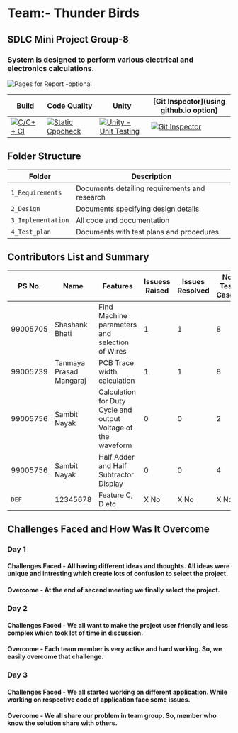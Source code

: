 # Team:- Thunder Birds

## SDLC Mini Project Group-8

### System is designed to perform various electrical and electronics calculations.

![Pages for Report -optional](https://www.fanucamerica.com/images/default-source/cnc-images/simulators/cncsimulator555x232024e18b7eac54234ad38f6fd73c47482.png?sfvrsn=d7c3b47b_0)





Build | Code Quality | Unity | [Git Inspector](using github.io option)
------|----------|-------|--------------
[![C/C++ CI](https://github.com/tanmaya191/tanmaya191-SDLC_8_Thunderbirds/actions/workflows/c-cpp.yml/badge.svg)](https://github.com/tanmaya191/tanmaya191-SDLC_8_Thunderbirds/actions/workflows/c-cpp.yml) | [![Static Cppcheck](https://github.com/tanmaya191/tanmaya191-SDLC_8_Thunderbirds/actions/workflows/cppcheck.yml/badge.svg)](https://github.com/tanmaya191/tanmaya191-SDLC_8_Thunderbirds/action/workflows/cppcheck.yml)| [![Unity - Unit Testing](https://github.com/tanmaya191/tanmaya191-SDLC_8_Thunderbirds/actions/workflows/unity.yml/badge.svg)](https://github.com/tanmaya191/tanmaya191-SDLC_8_Thunderbirds/actions/workflows/unity.yml)| [![Git Inspector](https://github.com/tanmaya191/tanmaya191-SDLC_8_Thunderbirds/actions/workflows/gitinspector.yml/badge.svg)](https://github.com/tanmaya191/tanmaya191-SDLC_8_Thunderbirds/actions/workflows/gitinspector.yml)


## Folder Structure
Folder             | Description
-------------------| -----------------------------------------
`1_Requirements`   | Documents detailing requirements and research
`2_Design`         | Documents specifying design details
`3_Implementation` | All code and documentation
`4_Test_plan`      | Documents with test plans and procedures

## Contributors List and Summary

PS No. |  Name   |    Features    | Issuess Raised |Issues Resolved|No Test Cases|Test Case Pass
-------|---------|----------------|----------------|---------------|-------------|--------------
99005705 | Shashank Bhati  | Find Machine parameters and selection of Wires   | 1     | 1  | 8   | 8     
99005739 | Tanmaya Prasad Mangaraj  | PCB Trace width calculation   | 1     | 1  | 8   | 8  
99005756 | Sambit Nayak             | Calculation for Duty Cycle and output Voltage of the waveform| 0| 0| 2|2
99005756 | Sambit Nayak             | Half Adder and Half Subtractor Display                      | 0| 0| 4| 4
`DEF` | 12345678  | Feature C, D etc    | X No     | X No   |X No   |X No     

## Challenges Faced and How Was It Overcome

### Day 1 

#### Challenges Faced - All having different ideas and thoughts. All ideas were unique and intresting which create lots of confusion to select the project.

#### Overcome - At the end of secend meeting we finally select the project.


### Day 2

#### Challenges Faced - We all want to make the project user friendly and less complex which took lot of time in discussion. 

#### Overcome - Each team member is very active and hard working. So, we easily overcome that challenge.


### Day 3

#### Challenges Faced - We all started working on different application. While working on respective code of application face some issues. 

#### Overcome - We all share our problem in team group. So, member who know the solution share with others.



